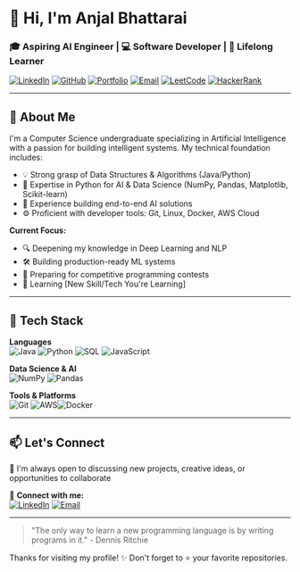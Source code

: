 # 👋 Hi, I'm Anjal Bhattarai 
### 🎓 Aspiring AI Engineer | 💻 Software Developer | 🚀 Lifelong Learner

[![LinkedIn](https://img.shields.io/badge/LinkedIn-0077B5?style=for-the-badge&logo=linkedin&logoColor=white)](https://www.linkedin.com/in/yourprofile)
[![GitHub](https://img.shields.io/badge/GitHub-181717?style=for-the-badge&logo=github&logoColor=white)](https://github.com/yourusername)
[![Portfolio](https://img.shields.io/badge/Portfolio-%23FF6F61?style=for-the-badge&logo=firefox&logoColor=white)](https://your-portfolio-link.com)
[![Email](https://img.shields.io/badge/Email-D14836?style=for-the-badge&logo=gmail&logoColor=white)](mailto:your.email@example.com)
[![LeetCode](https://img.shields.io/badge/-LeetCode-FFA116?style=for-the-badge&logo=LeetCode&logoColor=black)](https://leetcode.com/yourprofile/)
[![HackerRank](https://img.shields.io/badge/-HackerRank-2EC866?style=for-the-badge&logo=HackerRank&logoColor=white)](https://www.hackerrank.com/yourprofile)

---

## 🧠 About Me
I'm a Computer Science undergraduate specializing in Artificial Intelligence with a passion for building intelligent systems. My technical foundation includes:
- 💡 Strong grasp of Data Structures & Algorithms (Java/Python)
- 🧮 Expertise in Python for AI & Data Science (NumPy, Pandas, Matplotlib, Scikit-learn)
- 🤖 Experience building end-to-end AI solutions
- ⚙️ Proficient with developer tools: Git, Linux, Docker, AWS Cloud

**Current Focus:**
- 🔍 Deepening my knowledge in Deep Learning and NLP
- 🛠️ Building production-ready ML systems
- 🎯 Preparing for competitive programming contests
- 🌱 Learning [New Skill/Tech You're Learning]

---

## 🔧 Tech Stack

**Languages**  
![Java](https://img.shields.io/badge/Java-ED8B00?style=for-the-badge&logo=openjdk&logoColor=white)
![Python](https://img.shields.io/badge/Python-3776AB?style=for-the-badge&logo=python&logoColor=white)
![SQL](https://img.shields.io/badge/SQL-4479A1?style=for-the-badge&logo=mysql&logoColor=white)
![JavaScript](https://img.shields.io/badge/JavaScript-F7DF1E?style=for-the-badge&logo=javascript&logoColor=black)

**Data Science & AI**  
![NumPy](https://img.shields.io/badge/Numpy-013243?style=for-the-badge&logo=numpy&logoColor=white)
![Pandas](https://img.shields.io/badge/Pandas-150458?style=for-the-badge&logo=pandas&logoColor=white)


**Tools & Platforms**  
![Git](https://img.shields.io/badge/Git-F05032?style=for-the-badge&logo=git&logoColor=white)
![AWS](https://img.shields.io/badge/AWS-232F3E?style=for-the-badge&logo=amazon-aws&logoColor=white)![Docker](https://img.shields.io/badge/Docker-2496ED?style=for-the-badge&logo=docker&logoColor=white)

---



## 📫 Let's Connect
💬 I'm always open to discussing new projects, creative ideas, or opportunities to collaborate  

🔗 **Connect with me:**  
[![LinkedIn](https://img.shields.io/badge/LinkedIn-Connect-blue?style=for-the-badge&logo=linkedin)](www.linkedin.com/in/anjal-bhattarai-9b309b319)
[![Email](https://img.shields.io/badge/Email-Contact-red?style=for-the-badge&logo=gmail)](mailto:anjalbhattarai79@gmail.com)

---

> "The only way to learn a new programming language is by writing programs in it." - Dennis Ritchie  

Thanks for visiting my profile! ✨ Don't forget to ⭐ your favorite repositories.
